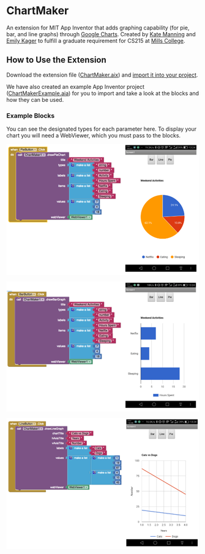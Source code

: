 # ChartMaker
An extension for MIT App Inventor that adds graphing capability (for pie, bar, and line graphs) through <a href= "https://developers.google.com/chart/">Google Charts</a>. Created by <a href="https://github.com/laghee">Kate Manning</a> and <a href="https://github.com/ekager">Emily Kager</a> to fulfill a graduate requirement for CS215 at <a href="https://www.mills.edu/">Mills College</a>. 

## How to Use the Extension

Download the extension file (<a href="https://github.com/MillsCS215AppInventorProj/chartmaker/raw/master/edu.mills.appinventor.ChartMaker.aix" download>ChartMaker.aix</a>) and <a href="http://ai2.appinventor.mit.edu/reference/other/extensions.html">import it into your project</a>.
<br>
<p>We have also created an example App Inventor project (<a href="https://github.com/MillsCS215AppInventorProj/chartmaker/raw/master/ChartMakerExample.aia" download>ChartMakerExample.aia</a>) for you to import and take a look at the blocks and how they can be used.</p> 

<h3> Example Blocks</h3>

<p>You can see the designated types for each parameter here. To display your chart you will need a WebViewer, which you must pass to the blocks.</p>
<p><img src="example/piechart.png" alt="Pie Chart Block"></p>
<p><img src="example/barchart.png" alt="Bar Chart Block"></p>
<p><img src="example/linechart.png" alt="Line Chart Block"></p>
